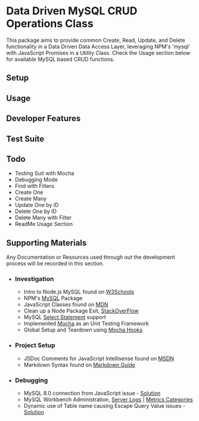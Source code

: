 # Data Driven MySQL CRUD Operations Class
This package aims to provide common Create, Read, Update, and Delete functionality in a Data Driven Data Access Layer, leveraging NPM's 'mysql' with JavaScript Promises in a Utility Class. Check the Usage section below for available MySQL based CRUD functions. 
## Setup
## Usage
## Developer Features
## Test Suite
## Todo
- Testing Suit with Mocha
- Debugging Mode
- Find with Filters
- Create One
- Create Many 
- Update One by ID
- Delete One by ID
- Delete Many with Filter
- ReadMe Usage Section
## Supporting Materials
Any Documentation or Resources used through out the development process will be recorded in this section.
- ### Investigation
    - Intro to Node.js MySQL found on [W3Schools](https://www.w3schools.com/nodejs/nodejs_mysql.asp)
    - NPM's [MySQL](https://www.npmjs.com/package/mysql#performing-queries) Package 
    - JavaScript Classes found on [MDN](https://developer.mozilla.org/en-US/docs/Web/JavaScript/Reference/Classes)
    - Clean up a Node Package Exit, [StackOverFlow](https://stackoverflow.com/questions/14031763/doing-a-cleanup-action-just-before-node-js-exits)
    - MySQL [Select Statement](https://dev.mysql.com/doc/refman/5.6/en/select.html) support 
    - Implemented [Mocha](https://mochajs.org/) as an Unit Testing Framework
    - Global Setup and Teardown using [Mocha Hooks](https://mochajs.org/#hooks)
- ### Project Setup
    - JSDoc Comments for JavaScript Intellisense found on [MSDN](https://docs.microsoft.com/en-us/visualstudio/ide/create-jsdoc-comments-for-javascript-intellisense?view=vs-2015)
    - Markdown Syntax found on [Markdown Guide](https://www.markdownguide.org/basic-syntax/)
- ### Debugging
    - MySQL 8.0 connection from JavaScript issue - [Solution](https://stackoverflow.com/questions/50093144/mysql-8-0-client-does-not-support-authentication-protocol-requested-by-server)
    - MySQL Workbench Administration, [Server Logs](https://dev.mysql.com/doc/workbench/en/wb-mysql-connections-navigator-instance-server-logs.html) | [Metrics Categories](https://dev.mysql.com/doc/mysql-em-plugin/en/myoem-metrics.html)
    - Dynamic use of Table name causing Escape Query Value issues - [Solution](https://developer.mozilla.org/en-US/docs/Web/JavaScript/Reference/Template_literals) 


